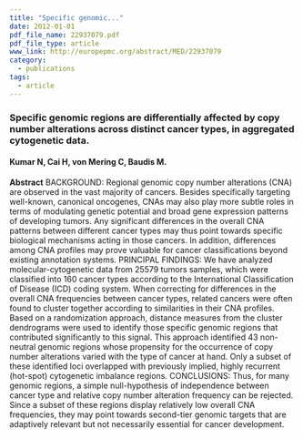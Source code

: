 ```yaml
---
title: "Specific genomic..."
date: 2012-01-01
pdf_file_name: 22937079.pdf
pdf_file_type: article
www_link: http://europepmc.org/abstract/MED/22937079
category:
  - publications
tags:
  - article
---
```


### Specific genomic regions are differentially affected by copy number alterations across distinct cancer types, in aggregated cytogenetic data.
#### Kumar N, Cai H, von Mering C, Baudis M.

**Abstract** BACKGROUND: Regional genomic copy number alterations (CNA) are observed in the vast majority of cancers. Besides specifically targeting well-known, canonical oncogenes, CNAs may also play more subtle roles in terms of modulating genetic potential and broad gene expression patterns of developing tumors. Any significant differences in the overall CNA patterns between different cancer types may thus point towards specific biological mechanisms acting in those cancers. In addition, differences among CNA profiles may prove valuable for cancer classifications beyond existing annotation systems. PRINCIPAL FINDINGS: We have analyzed molecular-cytogenetic data from 25579 tumors samples, which were classified into 160 cancer types according to the International Classification of Disease (ICD) coding system. When correcting for differences in the overall CNA frequencies between cancer types, related cancers were often found to cluster together according to similarities in their CNA profiles. Based on a randomization approach, distance measures from the cluster dendrograms were used to identify those specific genomic regions that contributed significantly to this signal. This approach identified 43 non-neutral genomic regions whose propensity for the occurrence of copy number alterations varied with the type of cancer at hand. Only a subset of these identified loci overlapped with previously implied, highly recurrent (hot-spot) cytogenetic imbalance regions. CONCLUSIONS: Thus, for many genomic regions, a simple null-hypothesis of independence between cancer type and relative copy number alteration frequency can be rejected. Since a subset of these regions display relatively low overall CNA frequencies, they may point towards second-tier genomic targets that are adaptively relevant but not necessarily essential for cancer development.


